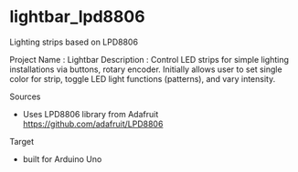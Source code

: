 # lightbar_lpd8806
Lighting strips based on LPD8806

Project Name : Lightbar
Description : Control LED strips for simple lighting installations via buttons, rotary encoder. Initially allows user to
set single color for strip, toggle LED light functions (patterns), and vary intensity.
 
Sources
  -  Uses LPD8806 library from Adafruit https://github.com/adafruit/LPD8806
  
Target
  -  built for Arduino Uno

